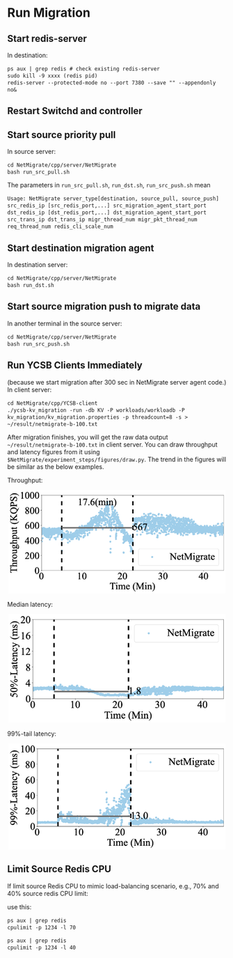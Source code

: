 # Run Migration  

## Start redis-server 
In destination:
```
ps aux | grep redis # check existing redis-server
sudo kill -9 xxxx (redis pid)
redis-server --protected-mode no --port 7380 --save "" --appendonly no&
```

## Restart Switchd and controller

## Start source priority pull 
In source server:
```
cd NetMigrate/cpp/server/NetMigrate
bash run_src_pull.sh
```

The parameters in ```run_src_pull.sh```, ```run_dst.sh```, ```run_src_push.sh``` mean 
```
Usage: NetMigrate server_type[destination, source_pull, source_push] src_redis_ip [src_redis_port,...] src_migration_agent_start_port dst_redis_ip [dst_redis_port,...] dst_migration_agent_start_port src_trans_ip dst_trans_ip migr_thread_num migr_pkt_thread_num req_thread_num redis_cli_scale_num
```

## Start destination migration agent
In destination server:
```
cd NetMigrate/cpp/server/NetMigrate
bash run_dst.sh
```

## Start source migration push to migrate data
In another terminal in the source server:
```
cd NetMigrate/cpp/server/NetMigrate
bash run_src_push.sh
```

## Run YCSB Clients Immediately
(because we start migration after 300 sec in NetMigrate server agent code.)
In client server:
```
cd NetMigrate/cpp/YCSB-client
./ycsb-kv_migration -run -db KV -P workloads/workloadb -P kv_migration/kv_migration.properties -p threadcount=8 -s > ~/result/netmigrate-b-100.txt
```

After migration finishes, you will get the raw data output ```~/result/netmigrate-b-100.txt``` in client server. You can draw throughput and latency figures from it using ```$NetMigrate/experiment_steps/figures/draw.py```. The trend in the figures will be similar as the below examples.


Throughput:

<p align="center">
  <img src="./figures/netmigrate-b-100.png" width="500">
</p>

Median latency:

<p align="center">
  <img src="./figures/netmigrate-5-100-50.png" width="500">
</p>

99%-tail latency:

<p align="center">
  <img src="./figures/netmigrate-5-100-99.png" width="500">
</p>

## Limit Source Redis CPU
If limit source Redis CPU to mimic load-balancing scenario, e.g., 70% and 40% source redis CPU limit:

use this:
```
ps aux | grep redis
cpulimit -p 1234 -l 70
```

```
ps aux | grep redis
cpulimit -p 1234 -l 40
```




